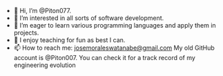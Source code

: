 - 👋 Hi, I’m @Piton077.
- 👀 I’m interested in all sorts of software development.
- 🌱 I’m eager to learn various programming languages and apply them in projects.
- 💞️ I enjoy teaching for fun as best I can.
- 📫 How to reach me: josemoraleswatanabe@gmail.com
My old GitHub account is @Piton007. You can check it for a track record of my engineering evolution 
